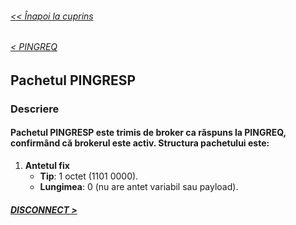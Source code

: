 ###### [<< Înapoi la cuprins](../Cuprins.md)
######  [< PINGREQ](15.%20PINGREQ.md)
##  Pachetul PINGRESP

### Descriere
#### Pachetul PINGRESP este trimis de broker ca răspuns la PINGREQ, confirmând că brokerul este activ. Structura pachetului este:

1. **Antetul fix**
    - **Tip**: 1 octet (1101 0000).
    - **Lungimea**: 0 (nu are antet variabil sau payload).

##### [DISCONNECT >](17.%20DISCONNECT.md) 
